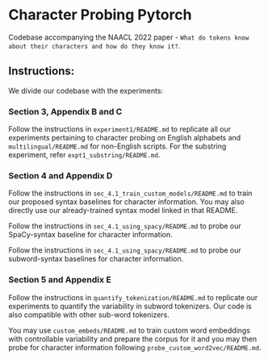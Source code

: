 # Character Probing Pytorch

Codebase accompanying the NAACL 2022 paper - `What do tokens know about their characters and how do they know it?`.

## Instructions:

We divide our codebase with the experiments:

### Section 3, Appendix B and C

Follow the instructions in `experiment1/README.md` to replicate all our experiments pertaining to character probing on English alphabets and `multilingual/README.md` for non-English scripts. For the substring experiment, refer `expt1_substring/README.md`.

### Section 4 and Appendix D

Follow the instructions in `sec_4.1_train_custom_models/README.md` to train our proposed syntax baselines for character information. You may also directly use our already-trained syntax model linked in that README.

Follow the instructions in `sec_4.1_using_spacy/README.md` to probe our SpaCy-syntax baseline for character information.

Follow the instructions in `sec_4.1_using_spacy/README.md` to probe our subword-syntax baselines for character information.

### Section 5 and Appendix E

Follow the instructions in `quantify_tokenization/README.md` to replicate our experiments to quantify the variability in subword tokenizers. Our code is also compatible with other sub-word tokenizers.

You may use `custom_embeds/README.md` to train custom word embeddings with controllable variability and prepare the corpus for it and you may then probe for character information following `probe_custom_word2vec/README.md`.





